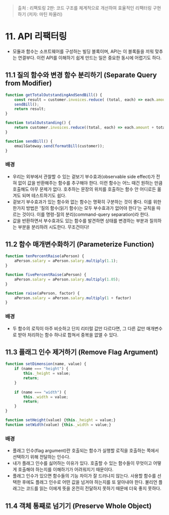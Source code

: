 > 출처 : 리팩토링 2판: 코드 구조를 체계적으로 개선하여 효율적인 리팩터링 구현하기 (저자: 마틴 파울러)

# 11. API 리팩터링
- 모듈과 함수는 소프트웨어를 구성하는 빌딩 블록이며, API는 이 블록들을 끼워 맞추는 연결부다. 이런 API를 이해하기 쉽게 만드는 일은 중요한 동시에 어렵기도 하다.

## 11.1 질의 함수와 변경 함수 분리하기 (Separate Query from Modifier)
```javascript
function getTotalOutstandingAndSendBill() {
    const result = customer.invoices.reduce( (total, each) => each.amount + total, 0);
    sendBill();
    return result;
}
```
```javascript
function totalOutstanding() {
    return customer.invoices.reduce((total, each) => each.amount + total, 0);
}

function sendBill() {
    emailGateway.send(formatBill(customer));
}
```

### 배경
- 우리는 외부에서 관찰할 수 있는 겉보기 부수효과(observable side effect)가 전혀 없이 값을 반환해주는 함수를 추구해야 한다.
이런 함수는 어느 때건 원하는 만큼 호출해도 아무 문제가 없다. 호추하는 문장의 위치를 호출하는 함수 안 어디로든 옮겨도 되며 테스트하기도 쉽다.
- 겉보기 부수효과가 있는 함수와 없는 함수는 명확히 구분하는 것이 좋다. 이를 위한 한가지 방법은 '질의 함수(읽기 함수)는 모두 부수효과가 없어야 한다'는 규칙을 따르는 것이다.
이를 명령-질의 분리(command-query separation)라 한다.
- 값을 반환하면서 부수효과도 있는 함수를 발견하면 상태를 변경하는 부분과 질의하는 부분을 분리하려 시도한다. 무조건이다!

## 11.2 함수 매개변수화하기 (Parameterize Function)
```javascript
function tenPercentRaise(aPerson) {
    aPerson.salary = aPerson.salary.multiply(1.1);
}

function fivePercentRaise(aPerson) {
    aPerson.salary = aPerson.salary.multiply(1.05);
}
```
```javascript
function raise(aPerson, factor) {
    aPerson.salary = aPerson.salary.multiply(1 + factor)
}
```

### 배경
- 두 함수의 로직이 아주 비슷하고 단지 리터럴 값만 다르다면, 그 다른 값만 매개변수로 받아 처리하는 함수 하나로 합쳐서 중복을 없앨 수 있다.

## 11.3 플래그 인수 제거하기 (Remove Flag Argument)
```javascript
function setDimension(name, value) {
    if (name === "height") {
        this._height = value;
        return;
    }
    
    if (name === "width") {
        this._width = value;
        return;
    }
}
```
```javascript
function setHeight(value) {this._height = value;}
function setWidth(value) {this._width = value;}
```

### 배경
- 플래그 인수(flag argument)란 호출되는 함수가 실행할 로직을 호출하는 쪽에서 선택하기 위해 전달하는 인수다.
- 내가 플래그 인수를 싫어하는 이유가 있다. 호출할 수 있는 함수들이 무엇이고 어떻게 호출해야 하는지를 이해하기가 어려워지기 때문이다.
- 플래그 인수가 있으면 함수들의 기능 차이가 잘 드러나지 않는다. 사용할 함수를 선택한 후에도 플래그 인수로 어떤 값을 넘겨야 하는지를 또 알아내야 한다.
불리언 플래그는 코드를 읽는 이에게 뜻을 온전히 전달하지 못하기 때문에 더욱 좋지 못하다.

## 11.4 객체 통째로 넘기기 (Preserve Whole Object)